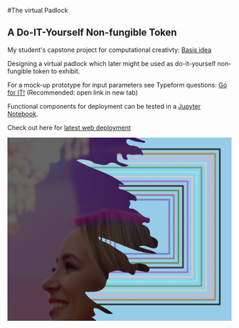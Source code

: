 #The virtual Padlock
## A Do-IT-Yourself Non-fungible Token

My student's capstone project for computational creativty: [Basis idea](DIY_NFT_Padlock_Idea.pdf)

Designing a virtual padlock which later might be used as do-it-yourself non-fungible token to exhibit.

For a mock-up prototype for input parameters see Typeform questions: [Go for IT!](https://d23ts0502kd.typeform.com/to/PJymS2qK) (Recommended: open link in new tab)

Functional components for deployment can be tested in a [Jupyter Notebook](https://github.com/eszet24/padlock-diy-nft/blob/main/DIY_NFT_Padlock.ipynb).

Check out here for [latest web deployment](https://play.rosebud.ai/p/c2097f36-5a57-4170-aa96-44c9f5a3fcb8) 

![Logo](/DIY_NFT_Images/DIY_NFT_Logo.png)
